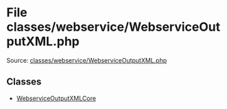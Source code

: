 File classes/webservice/WebserviceOutputXML.php
=========

Source: [classes/webservice/WebserviceOutputXML.php](https://github.com/PrestaShop/PrestaShop/blob/1.5.6.3/classes/webservice/WebserviceOutputXML.php)


Classes
-------

* [WebserviceOutputXMLCore](class.WebserviceOutputXMLCore.md)

